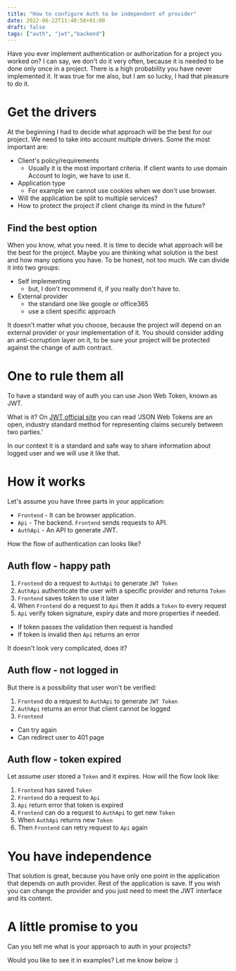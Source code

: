 ```yaml
---
title: "How to configure Auth to be independent of provider"
date: 2022-06-22T11:40:58+01:00
draft: false
tags: ["auth", "jwt","backend"]
---
```


Have you ever implement authentication or authorization for a project you worked on? I can say,  we don't do it very often, because it is needed to be done only once in a project. There is a high probability you have never implemented it. It was true for me also, but I am so lucky, I had that pleasure to do it. 

# Get the drivers
At the beginning I had to decide what approach will be the best for our project. We need to take into account multiple drivers. Some the most important are:
- Client's policy/requirements
  - Usually it is the most important criteria. If client wants to use domain Account to login, we have to use it. 
- Application type 
  - For example we cannot use cookies when we don't use browser.
- Will the application be split to multiple services?
- How to protect the project if client change its mind in the future?

## Find the best option 
When you know, what you need. It is time to decide what approach will be the best for the project. Maybe you are thinking what solution is the best and how many options you have. To be honest, not too much. We can divide it into two groups:

- Self implementing
  - but, I don't recommend it, if you really don't have to.
- External provider
  - the standard one like google or office365
  - use a client specific approach

It doesn't matter what you choose, because the project will depend on an external provider or your implementation of it. You should consider adding an anti-corruption layer on it, to be sure  your project will be protected against the change of auth contract. 

# One to rule them all
To have a standard way of auth you can use Json Web Token, known as JWT. 

What is it? On [JWT official site](https://jwt.io/) you can read 'JSON Web Tokens are an open, industry standard method for representing claims securely between two parties.' 

In our context it is a standard and safe way to share information about logged user and we will use it like that.

# How it works
Let's assume you have three parts in your application:
- `Frontend` - It can be browser application.
- `Api` - The backend. `Frontend` sends requests to API.
- `AuthApi` - An API to generate JWT.

How the flow of authentication can looks like?

## Auth flow - happy path 

1. `Frontend` do a request to `AuthApi` to generate `JWT Token`
2. `AuthApi` authenticate the user with a specific provider and returns `Token`
3. `Frontend` saves token to use it later
4. When `Frontend` do a request to `Api` then it adds a `Token` to every request
5. `Api` verify token signature, expiry date and more properties if needed. 
  - If token passes the validation then request is handled
  - If token is invalid then `Api` returns an error

It doesn't look very complicated, does it?

## Auth flow - not logged in
But there is a possibility that user won't be verified:

1. `Frontend` do a request to `AuthApi` to generate `JWT Token`
2. `AuthApi` returns an error that client cannot be logged
3. `Frontend` 
  - Can try again
  - Can redirect user to 401 page

## Auth flow - token expired
Let assume user stored a `Token` and it expires. How will the flow look like:

1. `Frontend` has saved `Token` 
2. `Frontend` do a request to `Api`
3. `Api` return error that token is expired
4. `Frontend` can do a request to `AuthApi` to get new `Token`
5. When `AuthApi` returns new `Token`
6. Then `Frontend` can retry request to `Api` again

# You have independence
That solution is great, because you have only one point in the application that depends on auth provider. Rest of the application is save. If you wish you can change the provider and you just need to meet the JWT interface and its content. 

# A little promise to you
Can you tell me what is your approach to auth in your projects?

Would you like to see it in examples? Let me know below :)
